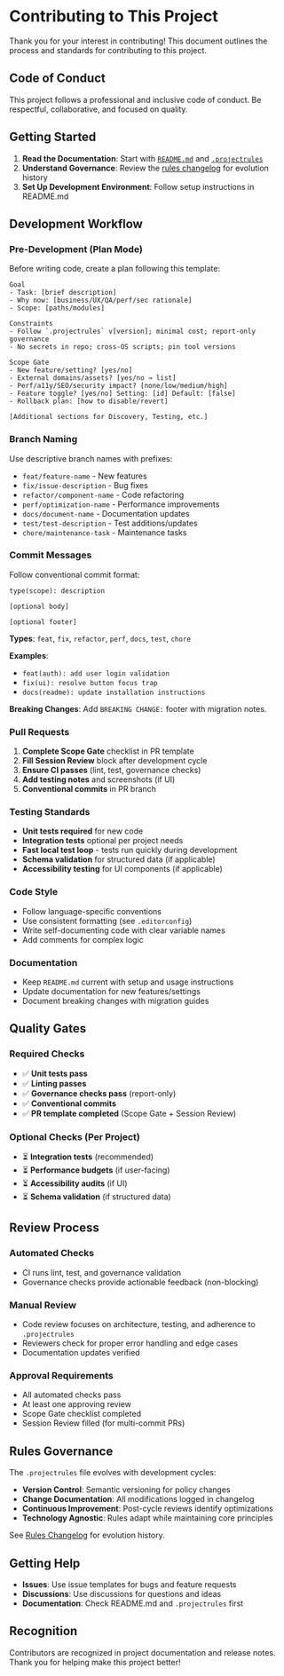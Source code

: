 # Contributing to This Project

Thank you for your interest in contributing! This document outlines the process and standards for contributing to this project.

## Code of Conduct

This project follows a professional and inclusive code of conduct. Be respectful, collaborative, and focused on quality.

## Getting Started

1. **Read the Documentation**: Start with [`README.md`](README.md) and [`.projectrules`](.projectrules)
2. **Understand Governance**: Review the [rules changelog](docs/rules-changelog.md) for evolution history
3. **Set Up Development Environment**: Follow setup instructions in README.md

## Development Workflow

### Pre-Development (Plan Mode)

Before writing code, create a plan following this template:

```text
Goal
- Task: [brief description]
- Why now: [business/UX/QA/perf/sec rationale]
- Scope: [paths/modules]

Constraints
- Follow `.projectrules` v[version]; minimal cost; report-only governance
- No secrets in repo; cross-OS scripts; pin tool versions

Scope Gate
- New feature/setting? [yes/no]
- External domains/assets? [yes/no → list]
- Perf/a11y/SEO/security impact? [none/low/medium/high]
- Feature toggle? [yes/no] Setting: [id] Default: [false]
- Rollback plan: [how to disable/revert]

[Additional sections for Discovery, Testing, etc.]
```

### Branch Naming

Use descriptive branch names with prefixes:

- `feat/feature-name` - New features
- `fix/issue-description` - Bug fixes
- `refactor/component-name` - Code refactoring
- `perf/optimization-name` - Performance improvements
- `docs/document-name` - Documentation updates
- `test/test-description` - Test additions/updates
- `chore/maintenance-task` - Maintenance tasks

### Commit Messages

Follow conventional commit format:

```
type(scope): description

[optional body]

[optional footer]
```

**Types**: `feat`, `fix`, `refactor`, `perf`, `docs`, `test`, `chore`

**Examples**:
- `feat(auth): add user login validation`
- `fix(ui): resolve button focus trap`
- `docs(readme): update installation instructions`

**Breaking Changes**: Add `BREAKING CHANGE:` footer with migration notes.

### Pull Requests

1. **Complete Scope Gate** checklist in PR template
2. **Fill Session Review** block after development cycle
3. **Ensure CI passes** (lint, test, governance checks)
4. **Add testing notes** and screenshots (if UI)
5. **Conventional commits** in PR branch

### Testing Standards

- **Unit tests required** for new code
- **Integration tests** optional per project needs
- **Fast local test loop** - tests run quickly during development
- **Schema validation** for structured data (if applicable)
- **Accessibility testing** for UI components (if applicable)

### Code Style

- Follow language-specific conventions
- Use consistent formatting (see `.editorconfig`)
- Write self-documenting code with clear variable names
- Add comments for complex logic

### Documentation

- Keep `README.md` current with setup and usage instructions
- Update documentation for new features/settings
- Document breaking changes with migration guides

## Quality Gates

### Required Checks
- ✅ **Unit tests pass**
- ✅ **Linting passes**
- ✅ **Governance checks pass** (report-only)
- ✅ **Conventional commits**
- ✅ **PR template completed** (Scope Gate + Session Review)

### Optional Checks (Per Project)
- ⏳ **Integration tests** (recommended)
- ⏳ **Performance budgets** (if user-facing)
- ⏳ **Accessibility audits** (if UI)
- ⏳ **Schema validation** (if structured data)

## Review Process

### Automated Checks
- CI runs lint, test, and governance validation
- Governance checks provide actionable feedback (non-blocking)

### Manual Review
- Code review focuses on architecture, testing, and adherence to `.projectrules`
- Reviewers check for proper error handling and edge cases
- Documentation updates verified

### Approval Requirements
- All automated checks pass
- At least one approving review
- Scope Gate checklist completed
- Session Review filled (for multi-commit PRs)

## Rules Governance

The `.projectrules` file evolves with development cycles:

- **Version Control**: Semantic versioning for policy changes
- **Change Documentation**: All modifications logged in changelog
- **Continuous Improvement**: Post-cycle reviews identify optimizations
- **Technology Agnostic**: Rules adapt while maintaining core principles

See [Rules Changelog](docs/rules-changelog.md) for evolution history.

## Getting Help

- **Issues**: Use issue templates for bugs and feature requests
- **Discussions**: Use discussions for questions and ideas
- **Documentation**: Check README.md and `.projectrules` first

## Recognition

Contributors are recognized in project documentation and release notes. Thank you for helping make this project better!
